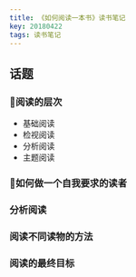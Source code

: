 ```yaml
---
title: 《如何阅读一本书》读书笔记
key: 20180422
tags: 读书笔记
---
```

## 话题

### 阅读的层次

* 基础阅读
* 检视阅读
* 分析阅读
* 主题阅读

### 如何做一个自我要求的读者

### 分析阅读

### 阅读不同读物的方法

### 阅读的最终目标
